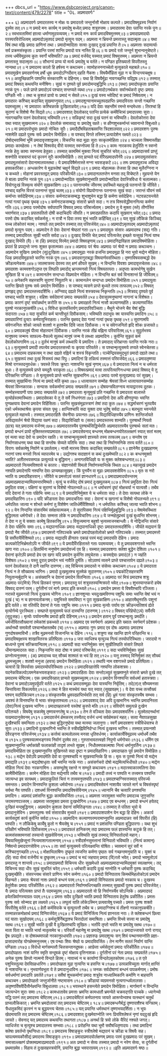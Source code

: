 +++
dbcs_url = "https://www.dsbcproject.org/canon-text/content/479/2278"
title = "0६. अप्रमादवर्गः"

+++
६) अप्रमादवर्गः
प्रमादरतस्य न मोक्षः 
यः प्रमादरतो जन्तुर्नासौ मोक्षाय कल्पते। 
प्रमादविषमूढस्य निर्वाणं दूरमेव तत्॥१॥
न प्रमादे मनः कार्यम् 
न प्रमादेषु बध्येत् प्रमादः शत्रुरुत्तमः। 
प्रमादपरमा देवाः पतन्ति नरके पुनः॥२॥
स्वभावतामिमां ज्ञात्वा धर्माणामुदयव्ययम्।
न प्रमादे मनः कार्य प्रमादविषमुत्तमम्॥३॥
प्रमादाप्रमादयोः परस्परविरोधित्वम् 
अप्रमादोऽमृतपदं प्रमादो मृत्युनः पदम्।
अप्रमत्ता न भ्रियन्ते प्रमत्तास्तु सदात्मृताः॥४॥
यथा विषं तथा वह्निः प्रमादः प्राणिनां तथा। 
प्रमादोन्मादिताः सत्वाः दुःखाद् दुःखं प्रयान्ति ते॥५॥
अप्रमत्ताः सदामर्त्याः सर्व प्रक्रमसंस्कृताः। 
प्रयान्ति परमां शान्ति प्रमादो यत्र नास्ति हि॥६॥
यः प्रमादे रतो जन्तुर्न शुभान्यनुचेष्टते। 
तस्य धर्मविमूढस्य कुतः स्वर्गो भविष्यति?॥७॥
प्रमादं वर्जयेद् यस्मात् प्रमादं विषमुत्तमम्। 
अप्रमत्ता न भ्रियन्ते प्रमत्तास्तु सदात्मृताः॥८॥
सौभाग्यं प्राप्य यो मर्त्यः प्रमादेषु च वर्तते। 
न पण्डित इतिख्यातो विपरीतस्तु नान्यथा॥९॥
न प्रमादस्य कालो हि हर्षस्य न कथञ्चन। 
व्यामोहजननाच्चेतो मृत्युकाले महाबले॥१०॥
प्रमादमुखेन प्रमादवर्णनम् 
हर्षो धूमः प्रमादोऽग्निर्देवान् दहति नैकशः। 
विषयैर्मोहिता मूढा न च विन्दन्त्यचक्षुषः॥११॥
अव्युच्छिन्नानि पश्यन्ति संस्काराणि च देहिनाम्। 
यथा हि विषयैर्मूढा नावगच्छन्ति यद्‍द्विषः॥१२॥
तस्मात् प्रमादं विषवत् कथयन्ति मनीषिणः। 
सुखं न दृश्यते पूर्व प्रमादोमन्दबुद्धिभिः॥१३॥
(यथा) प्रमादोपकृताः प्रयान्ति नरकं पुनः। 
फले प्राप्ते प्रमादोऽयं पश्चात् सन्तप्यते व्यथा॥१४॥
प्रमादोऽनर्थकरः 
सर्वानर्थकरो दृष्टः प्रमादः पण्डितैः नरैः। 
तथा च कुशलं प्रायो यः प्रमादं न सेवते॥१५॥
दुःखं यस्य भवेदिष्टं स प्रमादं निषेवताम्। 
न प्रमादपरः कश्चित् कदाचित् सुखमाप्नुयात्॥१६॥
प्रमादशून्यानामच्युतपदप्राप्तिः 
प्रमादविरताः सन्तो गच्छन्ति पदमच्युतम्। 
ना प्रमादपरः कश्चिन्नरके दुःखितान्नयेत्॥१७॥
यदि देवाः सहन्तीमं रमन्ते मन्दमेधसः। 
तिरश्चां हि सुराणां च विशेषो नैव विद्यते॥१८॥
प्रमादवशात् देवलोकाद् पतन्ति 
प्रत्येकं कर्मवैचित्र्यं प्रमादपरमाः सुराः। 
नावगच्छन्ति पतनं देवलोकाद् भविष्यति॥१९॥
सन्निकृष्टं सदा दुःखं पतनं वा भविष्यति। 
देवलोकोत्तरा देवा यथा स्यात् सुखमात्मनः॥२०॥
देवलोकं समासाद्य यः प्रमादेषु रक्षते। 
स क्षीणशुभकर्मान्तं च्यवनान्ते विबुध्यते॥२१॥
मा प्रमादपरोभूयाः प्रमादो नोचितः सुरैः। 
प्रमादैर्दोषविहताश्च्यवन्ति त्रिदशालयात्॥२२॥
प्रमादवशगः पुरुषः नाशमेति 
दह्यते पुरुषः सर्वः प्रमादेन विमोहितः। 
स पश्चाद् विगते तस्मिन् प्रत्यादेशेन रक्ष्यते॥२३॥
दोषोद्भवामिमां भूमिं प्रमादावृत्तशाद्वलम्। 
विचरन्ति सदा मूढाः सुराः सत्कृतमोहिताः॥२४॥
चञ्चला विषमास्तीव्रा प्रमादाः कामहेतवः। 
न तेषां विश्वसेद् वीरो यस्मात् स्वप्नोपमा हि ते॥२५॥
कामः नारकस्य हेतुरिति 
न स्वप्नो नरके हेतुः कामाः स्वप्नस्य हेतुकाः। 
तस्मात् काममिमं मुक्त्वा नित्यं सुचरितं चरेत्॥२६॥
अप्रमादात्सर्व प्राप्तुं शक्नोति 
यत्रावाप्तं पदं कृत्स्नं सुरैः कामविमोहितैः। 
तत् प्राप्यते पदं वीरैरप्रमादपरैर्नरैः॥२७॥
प्रमादमूलसंसारः 
प्रमादमूलसंसारो देवानामालयस्तथा। 
ये प्रमादविषैर्मत्तास्ते मग्ना भवसङ्कटे॥२८॥
तमः प्रमादमूलञ्च अविद्या हयपकारिका। 
अन्धकारेण ये मूढास्तेषां चक्षुर्न विद्यते॥२९॥
प्रमादः मोहात्मकः 
तेजसा हि तथा मूलैरग्निना न च कथ्यते। 
मोहानां प्रवरस्तद्वत् प्रमादः परिकीर्त्यते॥३०॥
प्रमादानलतप्तेन मनसा तद् विचेष्टते। 
मुहयन्ते येन ते बालाः प्रयान्ति नरकं पुनः॥३१॥
प्रमादोन्मादितः सुखमेवानुभवति 
प्रमादोन्मादिता देवास्त्रिविधा ये चलात्मकाः। 
वियोगदुःखं विस्मृत्य संयोगे सुखकांक्षिणः॥३२॥
पतनान्तमेव जीवनम् 
उपस्थिते महादुःखे पतनान्ते हि जीविते। 
पश्चाद् वहन्ति विरसं पतनान्तं सुखं चलम्॥३३॥
संयोगो विप्रयोगान्तः पतनान्तः सुखं सदा। 
जरान्तं यौवनं सर्व कर्मान्तः सर्वदेहिनाम्॥३४॥
संसारः कर्मनाटकसम्बद्धः 
शुभाशुभेन बद्धा हि कर्मणा सर्वदेहिनः। 
नटवन्नटयन्त्येते गत्यां गत्यां पृथक् पृथक्॥३५॥
कर्मनाटकसम्बद्धः संसारो भ्रमते सदा। 
न तत्र विश्वसेद्धीमाननित्या कर्मणां गतिः॥३६॥
प्रमादः परमोदोषः 
सर्वपापानि विषवत् प्रमादः परिबर्ज्यताम्। 
प्रमादेन तु ये मुक्ता (स्ते) तीर्णास्ति भवार्णवात्॥३७॥
प्रपातपतितो दोषी कदाचिदपि जीवति। 
न प्रमादप्रपतितः कदापि सुखवान् भवेत्॥३८॥
प्रमादः परमो दोषः कदाचित् सर्वकर्मसु। 
न रात्रौ न दिवा तस्य शुभं भवति कर्हिचित्॥३९॥
यत् सुखं लौकिकं किञ्चिद् यच्च लोकोत्तरं मतम्। 
नश्यते तत् प्रमादेन तस्मात् तत् परिवर्जयेत्॥४०॥
अप्रमादोऽमृतपदम् 
अप्रमादोऽमृतपदं प्रमादो मृत्युनः पदम्। 
अप्रमादेन ते देवाः देवानां श्रेष्ठतां गताः॥४१॥
प्रमादमूलः संसारः अप्रमादश्च (सद्) गतिः। 
तस्माद् प्रमादविरतः सुखी भवति सर्वदा॥४२॥
दुःखाद् विभेति चेत् प्रमादं परित्यजेत् 
इच्छते यत्सुखं नित्यं यश्च दुःखाद् विभेति (वै)। 
स (हि) प्रमादाद् विरमेत् प्रमादो विषवन्नृणाम्॥४३॥
प्रमादनिद्राविहता प्रमादविषमोहिताः। 
प्रपातं हि प्रपद्यन्ते जनाः शुक्ल कृतात्मकाः॥४४॥
अप्रमादः परं श्रेयः 
अप्रमादः परं श्रेयो न प्रमादः कथञ्चनः। 
अप्रमादेन सुखिनः प्रमादेन (सु)दुःखिताः॥४५॥
प्रमादमूढाः नरकं व्रजन्ति 
प्रमादमूढा हि नरा भूयो मद्येन मोहिता। 
धिक् प्रमादविमूढास्ते चरन्ति नरकं पुनः॥४६॥
प्रमादवागुराबद्धा विषयार्णवसंस्थिताः।
तृष्णाविषयसम्बद्धो देवः क्रीडत्यनेकशः॥४७॥
जातमात्रस्य देवस्य तत् क्षणं क्षीयते सुखम्। 
न विन्दन्ति विवशाः प्रमादावृत्तचेतसः॥४८॥
प्रमादवशः कामवशगोऽतृप्त एव तिष्ठति 
प्रमादोद् भ्रान्तमनसो नित्यं विषयतत्पराः। 
अतृप्ताः कामभोगेषु सुखेन सुखिता हि च॥४९॥
कामानलेन सन्दग्धाः विप्रमादेन मोहिताः। 
न विन्दन्ति बलं सर्व विनाशान्तं हि जीवितम्॥५०॥
अनेकानि सहस्त्राणि सुराणां नियुतानि च। 
कामानलेन सन्दग्धाः प्रमादेन विमोहिताः॥५१॥
प्रमादयुताः पतन्ति 
ह्रियते पुरुषः सर्वः प्रमादेन विमोहितः। 
स पश्चाद् व्यसने प्राप्ते बुध्यते तस्य तत्फलम्॥५२॥
विषवत् प्राणहृद् दृष्टः प्रमादस्तत्त्वदर्शिभिः। 
अग्निवद् दह्यते नित्यं शस्त्रवच्च निकृन्ततिः॥५३॥
मित्रवद् दृश्यते पूर्व पश्चाद् भवति शत्रुवत्। 
वहिशः सर्वदेवानां प्रमादः सम्प्रवर्तते॥५४॥
देवासुरमनुष्याणां नागानां च विशेषतः। 
प्रमादः कारणं दृष्टं सर्वान्नर्थान् करोति सः॥५५॥
यः प्रमादहतो नित्यं नासौ कल्याणमर्हति। 
कल्याणवर्जितः पुरुषो नरकानुपकर्षति॥५६॥
विविधा कृतयस्तिर्यग् प्रमादपरिवञ्चिताः। 
मैथुने भोजने चैव येषां बुद्धिः सदारताः॥५७॥
यदा सुचरितं कर्म चान्तीभूतं दिवौकसाम्। 
भविष्यति तदाभूयः क्व यास्यन्ति प्रमादिनः॥५८॥
प्रमादवारिणां दुःष्टाः कर्मवायुभिराहताः। 
पतन्ति वृक्षवद् देवा गत्यां गत्यां पृथक् पृथक्॥५९॥
सुराणामपि संवेगजनितः शोको जायते 
शतशो न हुतश्चैव दिवि जाता दिवौकसः। 
न च संवेगजनितो हृदि शोकः प्रजायते॥६०॥
प्रमादकलुषं पीत्वा मोहात्पानं दिवौकसः। 
पतन्ति नरकं तीव्रं वह्निना परिवारितम्॥६१॥
सुदुर्लभस्य मानुषस्य जन्मनः साफल्य-वैफल्ये 
सुलब्धं मानुषं जन्म ये लब्ध्वा अप्रमादिनः। 
कुर्वन्ति सुकृतं कर्म देवलोकोपगामिनः॥६२॥
दुर्लभं मानुषं कर्म लब्ध्वापि ये प्रमादिनः। 
ते प्रमादात् परिभ्रान्ताः पतन्ति नरके नराः॥६३॥
मृत्युसमये प्रमादी तपत्येव 
प्रमादरतसत्त्वो यः कृपया परिवर्तते। 
स पश्चान्मृत्युसमये तप्यते स्वेनचेतसा॥६४॥
प्रमादस्य दाहकत्वम् 
न तथा दह्यते वह्निर्न च शस्त्रं विकृन्तति। 
पञ्चेन्द्रियसमुद्भूतं प्रमादो दह्यते तथा॥६५॥
सुखरूपं तथा दुःखं मित्ररूपं तथा रिपुः। 
प्रमादिनां हि तन्नित्यं तस्मात्तं परिवर्जयेत्॥६६॥
प्रमादतृष्णया मिश्रो रागस्तदनुवर्धकः। 
त्रयस्ते रिपवः क्रुष्टाः नाशयन्ति सुखं नृणाम्॥६७॥
ये प्रमादरता नित्यं न च धर्मरता बुधाः। 
ते मृत्युसमये प्राप्ते यमदूतैः पराकृताः॥६८॥
विषवत्प्रमादं मत्वा तत्परित्यागिनःधन्या 
प्रमादं विषवद् ये तु परिरक्षन्ति पण्डिताः। 
ते मृत्युसमये प्राप्ते भवन्ति सुखभागिनः॥६९॥
प्रमादः परमो मृत्युरप्रमादः परं सुखम्। 
तस्मात् सुखार्थिनाः नित्यं मा प्रमादे मतिं कृथाः॥७०॥
धात्वायतन सम्मोहः श्रेयसां विध्न 
धात्वायतनसम्मोहः श्रेयसां विघ्नकारकः। 
सन्यासः सर्वकर्माणां प्रमादः सम्प्रवर्तते॥७१॥
दोषयन्त्रविलग्नाय मायाद्वारस्य दूतकः। 
सम्मोहस्याग्रणी पापः प्रमादः सम्प्रवर्तते॥७२॥
प्रमादरताः मृत्युमुखं प्रति गच्छन्ति 
ये प्रमादरता बालास्ते मृत्योर्हस्तमास्थिताः। 
प्रमादसेवका ये तु ते सर्वे निधनंगता॥७३॥
प्रमादिनो देवा अपि क्षीणपुण्याः भवन्ति 
पुण्यक्षयाय देवानां प्रमादेन विहिंसिताः। 
पतन्ति सुखसंमूढास्त्राणं तेषां तदा कुतः॥७४॥
सद्धर्माचरणं भूतदयैव 
एको धर्मस्तथाश्रेयः कृपया संयतः पृथुः। 
क्षान्तिश्चापि सदा युक्ता दया भूतेषु सर्वदा॥७५॥
बलभूता भवन्त्येते मृत्युकाले महाभये। 
तस्मात् प्रमादरहितैः सेवनीयाः प्रयत्नतः॥७६॥
विद्याविधिज्ञस्यैव प्राणिनः शान्तिर्जायते 
अविद्यावर्तनं श्रेयो विद्याया रक्षणं सदा। 
विद्याविधिज्ञो यः (सत्वः) प्रमादस्तस्य शाम्यति। 
पुरुषार्थो नियतो (ह्यत्र) यत् प्रमादस्य वर्जनम्॥७७॥
अप्रमादरतस्यैव पुरुषार्थसिद्धिर्भवति 
अप्रमादरतस्यैव पुरुषार्थः सतां मतः। 
प्रमादो बन्धनं प्रायो मुक्तिस्तस्याप्रमादतः॥७८॥
प्रमादसेवनाद् बन्धनम् 
मोक्षबन्धनयोरेतल्लक्षणं स्यात् सतां मतम् 
एवं मत्वा सदा देवो यः प्रमादेन रक्षति। 
स पश्चान्मृत्युसमये ज्ञास्यते तस्य तत्फलम्॥७९॥
सन्तोष एव निर्वाणसाधनम् 
यथा यथा हि सन्तोषः सेव्यते यतिभिः सदा। 
तथा तथा हि निर्वाणमनिके तस्य वर्तते॥८०॥
विरागः सर्वकामेषु निर्वाणे च प्रवर्तताम्। 
नासौ मारस्य विषयः कदाचित् सम्प्रवर्तते॥८१॥
ज्ञानेनैव दुःखप्रहाणम् 
नराणां पश्य मनसो नित्यं व्यापारमेव च। 
उद्योगश्च सदाज्ञानं स कथं दुःखमेष्यति॥८२॥
कः बन्धनमुक्तो भवति?
अतीतभयसम्पन्नः प्रत्युत्पन्ने च बुद्धिमान्। 
अनागतविधिज्ञो यः स मुक्तः क्लेशबन्धनात्॥८३॥
अप्रमादरतो नित्यमविश्वासे च कातरः। 
संज्ञानसेवी विमलो निर्वाणस्यान्तिके स्थितः॥८४॥
महत्सुखं प्रमादेन नश्यति 
प्रमादेनापि नश्यन्ति देवाः प्राप्यमहत्सुखम्। 
किं पुनर्येन वा मूढाः प्रमादवशसेविनः॥८५॥
मृतः स नरो भवति यः प्रमादविहारवान्। 
जीविते च प्रमत्तोऽयं सततं ज्ञानधारणे॥८६॥
प्रमादाप्रमादयोरन्तरम् 
अप्रमादप्रमादाभ्यामिदमन्तरमिष्यते। 
मृत्युं च वर्जयेद् दोषं प्रमादं दुःखमूलकम्॥८७॥
नित्यं प्रमुदिता देवाः नित्यं प्रमुदिता वयम्। 
पक्षिणां च सुराणां च विशेषो नोपलभ्यते॥८८॥
न धर्माचरणं दृष्टं मोक्षचर्या न यात्यसौ। 
तथैव यदि देवानां ते गताः पक्षिभिः समा॥८९॥
ये प्रमादविनिर्मुक्ता ये च धर्मरताः सदा। 
ते देवाः सत्पथा लोके न प्रमादविहारिणः॥९०॥
यदि क्रीडारता देवाः प्रमादचरिताः सदा। 
देवानां च खगानां च विशेषो नोपलभ्यते॥९१॥
धर्मपतितः जात्या न शोभते 
कर्मणां तु विशेषेण जातिर्धर्मैर्विशिष्यते। 
न धर्मपतितः कश्चिद् जात्या भवति शोभनः॥९२॥
येन निन्दन्ति संसारमिमं सर्वक्षयात्मकम्। 
ते सुरापिसमा नित्यं पक्षिभिर्मूढबुद्धिभिः॥९३॥
येषामेवस्थिता बुद्धिरमता धर्मगोचरे। 
ते देवाः सम्मत्ता लोके न प्रमादविचारिणः॥९४॥
ये जन्महेतुप्रभवं दुःखं बुध्यन्ति शोभनम्। 
ते देवा न तु ये सक्ताः कामेषु हितकारिषु॥९५॥
वियुज्यमाना बहुशो भृत्यस्वजनबान्धवैः। 
ये नोद्विजन्ति संसारे ते देवाः पक्षिभिः समाः॥९६॥
मद्यपानाधिकः प्रमादः 
मद्यपानाधिको दृष्टः प्रमादस्तत्त्वदर्शिभिः। 
जीर्यते मद्यपानं हि प्रमादो नैव जीर्यते॥९७॥
प्रमादमत्तो गतिपञ्चके भ्रमते 
प्रमादोपहतोलोको भ्रमते गतिपञ्चके। 
तस्मात् प्रमादमत्तो हि सर्वोपायैर्विशिष्यते॥९८॥
प्रमादः मद्यादपि हीनतरः 
एकाहं परमं मद्यं प्रमादयति देहिनः। 
प्रमादः कल्पकोटिभिर्भ्रमतोऽपि न जीर्यते॥९९॥
ये प्रमादैर्विरहितास्ते गताः पदमव्ययम्। 
ये तु प्रमादवशगास्ते भवन्ति खगा नराः॥१००॥
हितार्थिना मनुष्येण प्रमादोवर्ज्य एव हि। 
यस्मात् प्रमादवशगाः क्लेशा बुद्धेन देशिताः॥१०१॥
देवानां कृतेऽपि प्रमादो हेय एव 
खगा यदि प्रमादेन कुर्वन्ति लघुचेतसः। 
कस्माद्देवाः प्रमादं(तं ) न जहंति विशेषतः॥१०२॥
यस्तु दूरात् प्रमादेन भयं नावैति दुर्मतिः। 
सोऽवश्यं व्यसने प्राप्ते पश्चात्तापेन दह्यते॥१०३॥
पतनं देवलोकात् ते दानै रक्षन्ति दारुणम्। 
तद् विचिन्त्य प्रमादस्ते न संसेव्यः कथञ्चन॥१०४॥
ये प्रमादरता नित्यं न ते सौख्यस्य भागिनः। 
प्रमादो दुःखमूलश्च मूलमेकं सुदारुणम्॥१०५॥
पद्मकोटिसहस्त्राणि नियुतान्यर्बुदानि च। 
असंख्यानि च देवानां प्रमादेन वितन्विताः॥१०६॥
अप्रमादः परं मित्रं प्रमादश्च शत्रुः 
अप्रमादः परं(मित्रं) नित्यं हितकरं नृणाम्। 
प्रमादस्तु परं शत्रुस्तस्यन्मित्रपरो भवेत्॥१०७॥
शुभस्यान्तकरो हयेष विषवद् दारुणं परम्। 
दुर्गतीनां परं मार्गः प्रमाद इति कथ्यते॥१०८॥
प्रमादेन प्रमत्ता ये विषयैश्चापि रञ्जिताः। 
नरास्ते मूढमनसो नित्यं दुःखस्य भोगिनः॥१०९॥
ज्ञानशून्याः भयदुःखमविगण्य पशुभिः समाः भवन्ति 
येषां भयं न दुःखं ( च) न च ज्ञानावलोकनम्। 
पशुभिस्ते समाविष्टा न पुरा सुखकांक्षिणः॥११०॥
आहारमैथुनरतिः पशूनां हृदि वर्तते। 
सा रतिर्यदि देवानां ते गताः पशुभिः समाः॥१११॥
प्रमादः मृत्योः पर्याय एव 
क्रीडन्त्यतिशयं ह्येते मृत्योर्गम्ये पुरःस्थिता। 
सम्प्राप्ते मृत्युसमये फलं दास्यन्ति (दारुणम् )॥११२॥
विषवत् परिहेयो(ऽयं) सर्वैरपि (सुदुःसहः)। 
मृत्योः पर्यायनामैष प्रमादो हृदि देहिनाम्॥११३॥
प्रमादेन हतान् पूर्वं पश्चान्मृत्युः प्रमर्दति। 
धर्मजीवितसौख्यानां तमेकांशं प्रकथ्यते॥११४॥
अप्रमाद एव स्वर्गमार्गः 
अप्रमाद इति ख्यातः स्वर्गमार्ग प्रदेशकः। 
अर्थानथौ समावेतौ पश्चान्मोक्षस्तथैव (च)॥११५॥
अप्रमादः गुणः प्रमाद एव दोषः 
अप्रमादः प्रमादश्च गुणदोषसमाविभौ। 
तत्रैव मूढमनसो विजानन्ति च देहिनः।११६॥
शत्रुणा सह रक्षन्ति ज्ञाने परिहरन्ति च। 
प्रमादविषवृक्षस्य शाखास्तिस्त्रः प्रतिष्ठिताः॥११७॥
जरा व्याधिश्च मृत्युञ्च नित्यं तस्योपरिस्थिताः। 
जरादयो न बाध्यन्ते पुरुषं सत्क्रियान्वितम्॥११८॥
अप्रमादी सदा भयनिर्मुक्तः सन् सुखीतिष्ठति 
संसारे तिष्ठते धीमानप्रमादरतः सदा। 
निकृन्तन्ति सदा दोषा न प्रमादं परिष्वजेत्॥११९॥
सदा भयविनिर्मुक्तः सुखं प्राप्नोत्यनुत्तमम्। 
(अ) प्रमादाच्च यत् सौख्यं शाश्वतं स भयं हि तत्॥१२०॥
यत्तु तस्माद् विनिर्मुक्तं तत् सौख्यं ध्रुवमच्युतम्। 
शतशो मनुजा (हयत्र) प्रमादेन विमोहिताः॥१२१॥
तथापि नाम वशगास्ते प्रमादे प्रतिष्ठिताः। 
चत्वारो हि विपर्यासाः प्रमादस्योपरिस्थिताः॥१२२॥
प्रमादविरहात्तेपि नश्यन्ति लोकशत्रवः। 
यदनेकविकल्पोऽयमनेकभयसङ्कटः॥१२३॥
प्रमादरहिताः देवाः सन्तोऽच्युतं सुखमश्नुते 
संसारो भ्रमते दुःखे तत् प्रमादस्य चेष्टितम्। 
एकः प्रमादविरहात् प्राप्यते सुखमच्युतम्॥१२४॥
प्रमादेन विनश्यन्ति सर्वधर्मा हतास्त्रवाः। 
देवानां च प्रमादोऽयमुपर्युपरि वर्तते॥१२५॥
कथं प्रमादसम्मूढाः देवा यास्यन्ति निर्वृतिम्। 
तदे(त)त् सौम्यमनसा चिन्तयित्वा विकल्पयेत्॥१२६॥
तथा मे हित मास्थेयं यथा यत् स्यात् (सुखावहम् )।
ये देवा यच्च तत्सौख्यं पश्यन् यदपिकिञ्चन॥१२७॥
संस्कृतस्यैव ध्रुवपदप्राप्तिर्भवति 
तत् सर्व (हि) ध्रुवं गत्वा संस्कृतस्यैष सम्भवः। 
अवश्यं ते विनश्यन्ति ये भावाः संस्कृताश्चलाः॥१२८॥
प्रमादवशाद् देवा अपि दुःखभागिनः भवन्ति 
प्रमादनिरता (देवा)नित्यं दुःखस्य भागिनः। 
प्रमादापहतजनो यस्तेषां कुरुते मतिः॥१२९॥
संवियोगे समुत्पन्ने दुःखेन परितप्यते। 
विषयेषु सकामेषु तृष्णावनगतेषु च॥१३०॥
तेन ते वञ्चिता देवाः प्रमादवशवर्तिनः। 
मूलमेतदनर्थानां यत्प्रमादानुसेवनम्॥१३१॥
प्रमादवर्जनं क्षेमकरम् 
तस्यैतद् वर्जनं धन्यं सर्वक्षेमकरं महत्। 
सत्वा नैवापन्नसुखा दुःखैश्चापि समन्विताः॥१३२॥
तथा बुद्धिरनुष्ठेया यथा मत्स्या जलानुगाः। 
स्वर्गे प्रमादवशगा स्त्रीविधेयाश्च ते सुराः॥१३३॥
प्रमादिनो दुःखभागिनो भवन्ति 
ते स्त्रीवह्निविनिर्दग्धा नित्यं दुःखस्य भागिनः। 
तस्मात् प्रयत्नशो देवैरङ्गना परिवर्जनम्॥१३४॥
कर्त्तव्यं कामलोलस्य मनसा धृतिवर्धनम्। 
कार्याकार्येविमूढस्य धर्माधर्मे तथैव च॥१३५॥
पुरुषस्यात्मभङ्गस्य निर्वाणं दूरमेव तत्। 
गुरुताभावतत्त्वज्ञो निपुणो धर्मगोचरः॥१३६॥
धर्मिण एव सुखमाप्नुवन्ति 
धर्माकांक्षी फलाकांक्षी तादृशं लभते सुखम्। 
निधौतमघकल्माषाः नित्यं धर्मानुवर्तिनः॥१३७॥
प्रमादविमोहिता एव दुःखमाप्नुवन्ति 
सुखिनस्ते सदा दृष्टा न प्रमादविहारिणः। 
प्रमादापहतः पूर्व प्रमादेन विमोहितः॥१३८॥
मद्येन देवोऽपि प्रमादमेति 
देवो वा पुरुषश्चापि न सुखस्यान्तिके हि सः। 
मृतः स पुरुषो नित्यं यो मद्येन प्रमाद्यति॥१३९॥
मद्यदोषाधृताः सर्वे भवन्ति नरके नराः। 
असंसर्गचरो दोषो मद्यमित्यभिधीयते॥१४०॥
मद्येन मोहिता नित्यं देवाः नरकगामिनः। 
असम्भूतेषु रक्षन्ते न सम्भूते कथञ्चनः॥१४१॥
मदात्स्वाकारमलिना देवाः कामैर्विमोहिताः। 
कामेन मोहिता देवा मद्येनापि तथैव च॥१४२॥
प्रमादी तत्त्वं न पश्यति 
न तत्त्वमत्र पश्यन्ति जात्यन्धा इव सत्पथम्। 
प्रमादाकुलितं चित्तं न तत्त्वमनुपश्यति॥१४३॥
प्रमादश्चाग्निवत्तस्मात् परिवर्ज्यः समन्ततः। 
प्रमादेन विनश्यन्ति कुशला धर्मयोनयः॥१४४॥
प्रमादविषसेवनं नाशायैव जायते 
मार्ग च विषसंस्पृष्टं सर्वथा नैव पश्यति। 
दशधर्मा विनश्यन्ति प्रमादविषसेविनाम्॥१४५॥
ध्यानानि चैव चत्वारि प्रणश्यन्ति प्रमादिनः। 
अप्रमादं प्रशंसन्ति बुद्धाः कामविवर्जिताः॥१४६॥
अप्रमत्ता जरामुक्ता भवन्ति 
प्रमादञ्च जुगुप्सन्ति जरामरणपञ्जरम्। 
अप्रमत्ता जरामुक्ता प्रमत्ता दुःखभोगिनः॥१४७॥
प्रमाद एव बन्धनम्। 
प्रमादो बन्धनं हयेतद् दुःखितं मन्दबुद्धिनाम्। 
अप्रमादेन कुशला देवानां समितिङ्गताः॥१४८॥
तस्मात् ते पतिता भूयो ये प्रमादानुसेविनः। 
प्रमत्तपुरुषः सर्व संसारान्नैव मुच्यते॥१४९॥
प्रमादपाशपाशेन येन बद्धा हि देहिनः। 
अकार्य कार्यसदृशं कार्य कुर्वन्ति सर्वदा॥१५०॥
अप्रमादिनः कल्याणपरम्परामाप्नुवन्ति 
अप्रमादान्नरः सर्व विपरीतं (हि) पश्यति।
न लौकिकेषु कार्येषु कुतो न श्रैयसेषु च॥१५१॥
प्रमादं न प्रशंसन्ति पण्डिता बुद्धिपारगाः। 
यथा शुभं परिक्षीणं भविष्यति दिवौकसाम्॥१५२॥
प्रमादफलं हानिकरम् 
तदा प्रमादस्य फलं ज्ञास्यन्ति कटुकं हि तत्। 
कामसंसक्तमनसां तस्यान्ते सुखसेविनाम्॥१५३॥
भविष्यति सुखं तस्माद् विनिपातोदयो महान्। 
विषयाभिमुखेप्सूनां नित्यमाशागतात्मनाम्॥१५४॥
स्त्रीदर्शनसुमत्तानां विनिपातो भविष्यति। 
(नित्यं कामान्) निषेवन्ते प्रमादरागसेविनः॥१५५॥
ताः सर्वा मृत्युसमये परित्यक्ष्यन्ति योषितः। 
च्यवमानं सुरं सर्वे न कश्चिदनुगच्छति॥१५६॥
मोक्षाभिलाषिणः दुष्कृतं त्यजन्ति 
कर्मणा पृष्ठतः सर्व गच्छन्तमनुयाति च। 
युक्तं च (हि) सदा सेव्यं वर्जनीयं च दुष्कृतम्॥१५७॥
प्रमादं च मदं जहयात् प्रमाद (वि)रतो भवेत्। 
प्रमादो भवमूलोऽयं प्रमादस्तु न शान्तये॥१५८॥
प्रमादाप्रमादौ विचिन्त्य धीरः सुखमेधते 
अप्रमादप्रमादाभ्यामिदमुक्तं स्वलक्षणम्। 
तद् विचिन्त्य सदा धीरः सुखं सुचरितं चरेत्॥१५९॥
धर्मचारी कदापि दुःखं नाप्नोति 
न धर्मचारी पुरुषः कदाचिद् दुःखमृच्छैति। 
संसरन्त्यथ संसारे प्राणिनः स्वेन कर्मणा॥१६०॥
प्रमादो विनिपाताय 
किमर्थमिहलोकोऽयं प्रमादेन विहन्यते। 
प्रमादः श्रेयसां नाशः प्रमादो बन्धनं परम्॥१६१॥
प्रमादो विनिपाताय प्रमादो नरकाय च। 
दुःखस्य हेतुरेवैकः प्रमादः परिकीर्तितः॥१६२॥
अप्रमादरतो निर्वाणमधिगच्छति 
तस्मात् सुखार्थी पुरुषः प्रमादं परिवर्जयेत्। 
यैः प्रमादः परित्यक्तः प्राप्तं तैः पदमच्युतम्॥१६३॥
अप्रमादरतो यो हि निर्वाणस्यैव सोऽन्तिके। 
अप्रमादपदं हयेतन्निर्वाणस्याग्रतः पदम्॥१६४॥
प्रमत्तः सदैव दुःखितो भवति 
प्रमादो विनिपाताय हेतुरेषः प्रकीर्तितः। 
प्रमत्तः पुरुषः सर्वः सोन्माद इव लक्ष्यते॥१६५॥
लघुत्वं याति लोकेऽस्मिन् प्रत्यवायेषु पच्यते। 
प्रमत्तः पुरुषः शक्तो विपरीतेषु वर्तते॥१६६॥
हेतौ कर्मविपाके च मृत्यूत्पत्तौ तथैव च। 
प्रमादाग्निश्च यं तीक्ष्णो नरकानुपकर्षति। 
तस्मान्नरकमोक्षार्थ प्रमादं विनिवर्जयेत्॥१६७॥
ये प्रमादं विनिर्जित्य नित्यं ज्ञानरता नराः। 
ते क्लेशबन्धनं छित्वा पदं याताः सुखोदयम्॥१६८॥
कर्मसूत्रैर्निबद्धाश्च चित्तदोलां समाश्रिताः। 
भ्रमन्ति विभवे सत्त्वा मा प्रमादेषु रक्षथः॥१६९॥
सुखी भवति दुःखी वै दुःखितश्चापि सुखितः। 
भर्तापि तृप्तो भवति मा प्रमादेषु रक्षथः॥१७०॥
माता पिता वा भवति भार्या मातृत्वमेव च। 
परिवर्तो महानेषु मा प्रमादेषु रक्षथः॥१७१॥
प्रमादाज्जायते रागो रागाद् द्वेषः प्रपद्यते।
स दोषपथमापन्नो नरकानुपधावति॥१७२॥
प्रज्ञारुढः प्रमादशून्यः सन् शिवं पन्थानमाप्नोति 
प्रज्ञा-प्रासादमारोह योगक्षेममनुत्तमम्। 
एष पन्थाः शिवः श्रेष्ठो यः प्रमादविवर्जितः। 
तेन मार्गेण सततं निर्वाणं यान्ति पण्डिताः॥१७३॥
विरोधो मार्गसम्पत्तौ चित्तसन्तानदूषकः। 
आछेत्ता धर्मसेतूनां प्रमादः परिकीर्तितः॥१७४॥
प्रमादोपहताः नाशं यान्ति 
स्मृति सन्दूषकं दृष्टं मोक्षाय वृत्तिनाशकः। 
दुर्गतीनां परं नेता प्रमादः सम्प्रवर्तते॥१७५॥
अनेक पुरुषः क्षिप्तो नात्मनो विन्दते हितम्। 
नावाच्यं न च कार्याणां विन्दतेऽमृतकोपमः॥१७६॥
त एते पशुभिस्तुल्या देवविग्रहधारिणः। 
प्रमादोपहता मूढा नृत्यन्ति च हसन्ति च॥१७७॥
उत्पन्नाविच्युताः मार्गात् क्षान्तिं ये नाशयन्ति च। 
नृभवार्णवभूता ये ते प्रमादानुधाविनः॥१७८॥
जनकः सर्वदोषाणां बन्धनं पापकर्मणाम्। 
प्रमोषः सर्वधर्माणां प्रमादारिः प्रवर्तते॥१७९॥
सर्वेषां शुभकर्माणां प्रमादः शत्रुरेव 
नाध्यात्मिकानि कर्माणि न बाहयानि कथञ्चन। 
प्रमादोपहतो जन्तुर्जानीते नष्टमासनः॥१८०॥
क्रीडायां व्यग्रमनसो नृत्यगान्धर्वलालसाः। 
अतृष्णार्विषयैर्दिव्यैर्नक्ष्यन्ति विबुधालयाः॥१८१॥
भयस्थाने हसन्त्येते प्रमादेन विमोहिताः। 
मार्गामार्ग न विन्दन्ति जात्यन्धेन सुराः समाः॥१८२॥
कामधातावेव प्रमत्ताः भ्रमन्ति 
कामधातौ भ्रमन्येते चक्रवद्गति पञ्चके। 
ध्यानेभ्यो यद्धि पतनं तत् प्रमादस्य चेष्टितम्॥१८३॥
प्रमादचेष्टितं कर्मपतनाय जायते 
आरूप्येभ्यश्च यत्स्थानं चतुर्थं प्राप्यलौकिकात्। 
भ्रमन्ति भ्रमदोलायां तत् प्रमादस्य चेष्टितम्॥ १८४॥
प्रमादबन्धनैर्बद्धं तृष्णापाशैश्च यन्त्रितम्। 
त्रैधातुकमिदं कृत्स्नं न च बुद्धयन्त्य चेतसः॥१८५॥
यत् प्रयान्ति धर्मस्थानं तृष्णाभयदर्शिताः। 
न भूयः खेदमायाति तत् प्रमादस्य चेष्टितम्॥१८६॥
प्रमादवशात् दुःखमेवाप्नोति जनः 
प्रियविश्लेषजं नृणां यद्‍दुःखं हृदि जायते। 
सेवनाद् यत् प्रमादस्य कथयन्ति तथागता॥१८७॥
अनर्था हि त्रयो लोके यैरिदं नश्यते जगत्। 
व्याधिर्जरा च मृत्युश्च प्रमादालस्य सम्भवाः॥१८८॥
प्ररोहन्ति यथा भूमौ सवौषधितृणादयः। 
तथा प्रमादिनां क्लेषाः प्रवर्तन्ते पृथग्विधाः॥१८९॥
प्रमादस्य विषाङ्कुरः 
स्त्रीश्लेषो मद्यपानं च क्रीडा च विषयैः सह। 
चापल्यमयकौसीद्यं प्रमादस्य विषाङ्कुरः॥१९०॥
प्रमादाप्रमादयोर्लक्षणम् 
प्रमादः परमं दुःखप्रमादः परं सुखम्। 
समासाल्लक्षणं प्रोक्तमप्रमादप्रमादयोः॥१९१॥
अतः प्रमादो न सेव्यः 
तस्मात् प्रमादो न नरेण सेव्यः,
स दुर्गतीनां प्रथमाग्रमेव। 
विहाय तं दुःखसहस्त्रयोनिं, 
प्रयान्ति बुद्धा भवपारग्रयम्॥१९२॥
॥इति अप्रमादवर्गः षष्ठः॥
